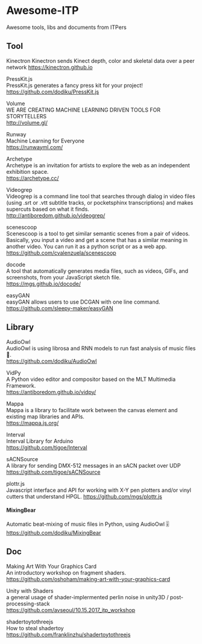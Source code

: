 # Awesome-ITP
Awesome tools, libs and documents from ITPers


## Tool
Kinectron
Kinectron sends Kinect depth, color and skeletal data over a peer network
https://kinectron.github.io

PressKit.js  
PressKit.js generates a fancy press kit for your project!  
https://github.com/dodiku/PressKit.js   

Volume  
WE ARE CREATING MACHINE LEARNING DRIVEN TOOLS FOR STORYTELLERS  
http://volume.gl/  

Runway   
Machine Learning for Everyone  
https://runwayml.com/   

Archetype  
Archetype is an invitation for artists to explore the web as an independent exhibition space.  
https://archetype.cc/  


Videogrep  
Videogrep is a command line tool that searches through dialog in video files (using .srt or .vtt subtitle tracks, or pocketsphinx transcriptions) and makes supercuts based on what it finds.  
http://antiboredom.github.io/videogrep/  

scenescoop  
Scenescoop is a tool to get similar semantic scenes from a pair of videos. Basically, you input a video and get a scene that has a similar meaning in another video. You can run it as a python script or as a web app.  
https://github.com/cvalenzuela/scenescoop  

docode  
A tool that automatically generates media files, such as videos, GIFs, and screenshots, from your JavaScript sketch file.  
https://mgs.github.io/docode/  

easyGAN  
easyGAN allows users to use DCGAN with one line command.  
https://github.com/sleepy-maker/easyGAN  


## Library
AudioOwl  
AudioOwl is using librosa and RNN models to run fast analysis of music files 🎸.  
https://github.com/dodiku/AudioOwl  

VidPy  
A Python video editor and compositor based on the MLT Multimedia Framework.  
https://antiboredom.github.io/vidpy/  


Mappa  
Mappa is a library to facilitate work between the canvas element and existing map libraries and APIs.  
https://mappa.js.org/  


Interval  
Interval Library for Arduino  
https://github.com/tigoe/Interval  

sACNSource  
A library for sending DMX-512 messages in an sACN packet over UDP  
https://github.com/tigoe/sACNSource


plottr.js  
Javascript interface and API for working with X-Y pen plotters and/or vinyl cutters that understand HPGL.
https://github.com/mgs/plottr.js  


#### MixingBear
Automatic beat-mixing of music files in Python, using AudioOwl 🎚  
https://github.com/dodiku/MixingBear  



## Doc
Making Art With Your Graphics Card  
An introductory workshop on fragment shaders.  
https://github.com/oshoham/making-art-with-your-graphics-card
  
Unity with Shaders  
a general usage of shader-implermented perlin noise in unity3D / post-processing-stack  
https://github.com/avseoul/10.15.2017_itp_workshop  

shadertoytothreejs  
How to steal shadertoy  
https://github.com/franklinzhu/shadertoytothreejs

